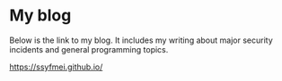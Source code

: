 # My blog

Below is the link to my blog. It includes my writing about major security incidents and general programming topics.

https://ssyfmei.github.io/
